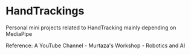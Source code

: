 # HandTrackings

Personal mini projects related to HandTracking mainly depending on MediaPipe

Reference: A YouTube Channel - Murtaza's Workshop - Robotics and AI
